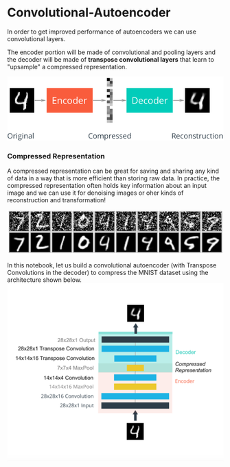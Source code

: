 # Convolutional-Autoencoder

In order to get improved performance of autoencoders we can use convolutional layers.

The encoder portion will be made of convolutional and pooling layers and the decoder will be made of **transpose convolutional layers** that learn to "upsample" a compressed representation.

![alt text](https://github.com/Yogesh-S/25-Convolutional-Autoencoder/blob/main/autoencoder_1.png?raw=true)

### Compressed Representation

A compressed representation can be great for saving and sharing any kind of data in a way that is more efficient than storing raw data. In practice, the compressed representation often holds key information about an input image and we can use it for denoising images or oher kinds of reconstruction and transformation!

![alt text](https://github.com/Yogesh-S/25-Convolutional-Autoencoder/blob/main/denoising.png?raw=true)

In this notebook, let us build a convolutional autoencoder (with Transpose Convolutions in the decoder) to compress the MNIST dataset using the architecture shown below.
![alt text](https://github.com/Yogesh-S/25-Convolutional-Autoencoder/blob/main/conv_enc_1.png?raw=true)
